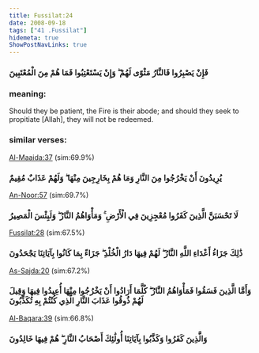```yaml
---
title: Fussilat:24
date: 2008-09-18
tags: ["41 .Fussilat"]
hidemeta: true 
ShowPostNavLinks: true 
---
```

### فَإِنْ يَصْبِرُوا فَالنَّارُ مَثْوًى لَهُمْ ۖ وَإِنْ يَسْتَعْتِبُوا فَمَا هُمْ مِنَ الْمُعْتَبِينَ
### meaning: 
Should they be patient, the Fire is their abode; and should they seek to propitiate [Allah], they will not be redeemed.
### similar verses: 

[Al-Maaida:37](/5/37) (sim:69.9%)

### يُرِيدُونَ أَنْ يَخْرُجُوا مِنَ النَّارِ وَمَا هُمْ بِخَارِجِينَ مِنْهَا ۖ وَلَهُمْ عَذَابٌ مُقِيمٌ

[An-Noor:57](/24/57) (sim:69.7%)

### لَا تَحْسَبَنَّ الَّذِينَ كَفَرُوا مُعْجِزِينَ فِي الْأَرْضِ ۚ وَمَأْوَاهُمُ النَّارُ ۖ وَلَبِئْسَ الْمَصِيرُ

[Fussilat:28](/41/28) (sim:67.5%)

### ذَٰلِكَ جَزَاءُ أَعْدَاءِ اللَّهِ النَّارُ ۖ لَهُمْ فِيهَا دَارُ الْخُلْدِ ۖ جَزَاءً بِمَا كَانُوا بِآيَاتِنَا يَجْحَدُونَ

[As-Sajda:20](/32/20) (sim:67.2%)

### وَأَمَّا الَّذِينَ فَسَقُوا فَمَأْوَاهُمُ النَّارُ ۖ كُلَّمَا أَرَادُوا أَنْ يَخْرُجُوا مِنْهَا أُعِيدُوا فِيهَا وَقِيلَ لَهُمْ ذُوقُوا عَذَابَ النَّارِ الَّذِي كُنْتُمْ بِهِ تُكَذِّبُونَ

[Al-Baqara:39](/2/39) (sim:66.8%)

### وَالَّذِينَ كَفَرُوا وَكَذَّبُوا بِآيَاتِنَا أُولَٰئِكَ أَصْحَابُ النَّارِ ۖ هُمْ فِيهَا خَالِدُونَ
